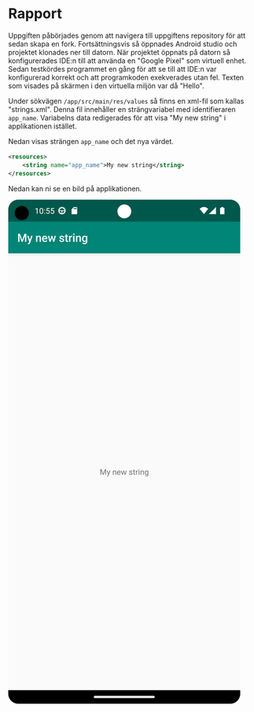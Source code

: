 # Rapport

Uppgiften påbörjades genom att navigera till uppgiftens repository för att sedan skapa en fork. Fortsättningsvis så öppnades Android studio och projektet klonades ner till datorn. När projektet öppnats på datorn så konfigurerades IDE:n till att använda en "Google Pixel" som virtuell enhet. Sedan testkördes programmet en gång för att se till att IDE:n var konfigurerad korrekt och att programkoden exekverades utan fel. Texten som visades på skärmen i den virtuella miljön var då "Hello".

Under sökvägen `/app/src/main/res/values` så finns en xml-fil som kallas "strings.xml". Denna fil innehåller en strängvariabel med identifieraren `app_name`. Variabelns data redigerades för att visa "My new string" i applikationen istället.

Nedan visas strängen `app_name` och det nya värdet.

```xml
<resources>
    <string name="app_name">My new string</string>
</resources>
```

Nedan kan ni se en bild på applikationen.

![Figur - Exekvering av applikationen](applikation.png)


